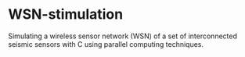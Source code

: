 # WSN-stimulation
Simulating a wireless sensor network (WSN) of a set of interconnected seismic sensors with C using parallel computing techniques.
